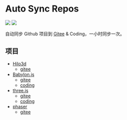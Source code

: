 # Auto Sync Repos 
[![][coding-img]][coding-url] [![][gitee-img]][gitee-url]

自动同步 Github 项目到 [Gitee](https://gitee.com/fork-open-source) & Coding，一小时同步一次。

## 项目

* [Hilo3d](https://github.com/hiloteam/Hilo3d)
  * [gitee](https://gitee.com/fork-open-source/Hilo3d)
* [Babylon.js](https://github.com/BabylonJS/Babylon.js)
  * [gitee](https://gitee.com/fork-open-source/Babylon.js)
  * [coding](https://coding.net/u/06wj/p/Babylon.js/git)
* [three.js](https://github.com/mrdoob/three.js)
  * [gitee](https://gitee.com/fork-open-source/three.js)
  * [coding](https://coding.net/u/06wj/p/three.js/git)
* [phaser](https://github.com/photonstorm/phaser)
  * [gitee](https://gitee.com/fork-open-source/phaser)

[coding-img]: https://github.com/06wj/syncRepos/workflows/Sync%20Coding/badge.svg
[coding-url]: https://github.com/06wj/syncRepos/actions?query=workflow%3A%22Sync+Coding%22
[gitee-img]: https://github.com/06wj/syncRepos/workflows/Sync%20Gitee/badge.svg
[gitee-url]: https://github.com/06wj/syncRepos/actions?query=workflow%3A%22Sync+Gitee%22

